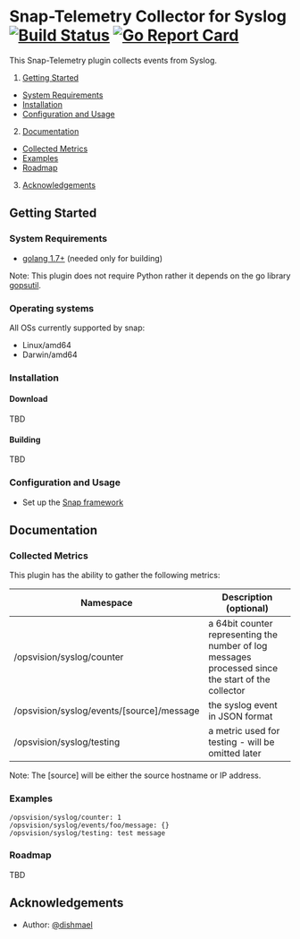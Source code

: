 <!--
http://www.apache.org/licenses/LICENSE-2.0.txt


Copyright 2017 OpsVision Solutions

Licensed under the Apache License, Version 2.0 (the "License");
you may not use this file except in compliance with the License.
You may obtain a copy of the License at

    http://www.apache.org/licenses/LICENSE-2.0

Unless required by applicable law or agreed to in writing, software
distributed under the License is distributed on an "AS IS" BASIS,
WITHOUT WARRANTIES OR CONDITIONS OF ANY KIND, either express or implied.
See the License for the specific language governing permissions and
limitations under the License.
-->
# **Snap-Telemetry Collector for Syslog** [![Build Status](https://travis-ci.org/dishmael/snap-plugin-collector-syslog.svg?branch=master)](https://travis-ci.org/dishmael/snap-plugin-collector-syslog) [![Go Report Card](https://goreportcard.com/badge/github.com/dishmael/snap-plugin-collector-syslog)](https://goreportcard.com/report/github.com/dishmael/snap-plugin-collector-syslog)

This Snap-Telemetry plugin collects events from Syslog.

1. [Getting Started](#getting-started)
  * [System Requirements](#system-requirements)
  * [Installation](#installation)
  * [Configuration and Usage](#configuration-and-usage)
2. [Documentation](#documentation)
  * [Collected Metrics](#collected-metrics)
  * [Examples](#examples)
  * [Roadmap](#roadmap)
3. [Acknowledgements](#acknowledgements)

## Getting Started
### System Requirements 
* [golang 1.7+](https://golang.org/dl/) (needed only for building)

Note: This plugin does not require Python rather it depends on the go library [gopsutil](https://github.com/shirou/gopsutil).  

### Operating systems
All OSs currently supported by snap:
* Linux/amd64
* Darwin/amd64

### Installation
#### Download
TBD

#### Building
TBD

### Configuration and Usage
* Set up the [Snap framework](https://github.com/intelsdi-x/snap/blob/master/README.md#getting-started)

## Documentation
### Collected Metrics
This plugin has the ability to gather the following metrics:

| Namespace | Description (optional) |
| ----------|----------------------- |
| /opsvision/syslog/counter | a 64bit counter representing the number of log messages processed since the start of the collector |
| /opsvision/syslog/events/[source]/message | the syslog event in JSON format |
| /opsvision/syslog/testing | a metric used for testing - will be omitted later |

Note: The [source] will be either the source hostname or IP address.

### Examples

```
/opsvision/syslog/counter: 1
/opsvision/syslog/events/foo/message: {}
/opsvision/syslog/testing: test message
```

### Roadmap
TBD

## Acknowledgements
* Author: [@dishmael](https://github.com/dishmael/)

